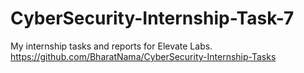 # CyberSecurity-Internship-Task-7

My internship tasks and reports for Elevate Labs.
https://github.com/BharatNama/CyberSecurity-Internship-Tasks

